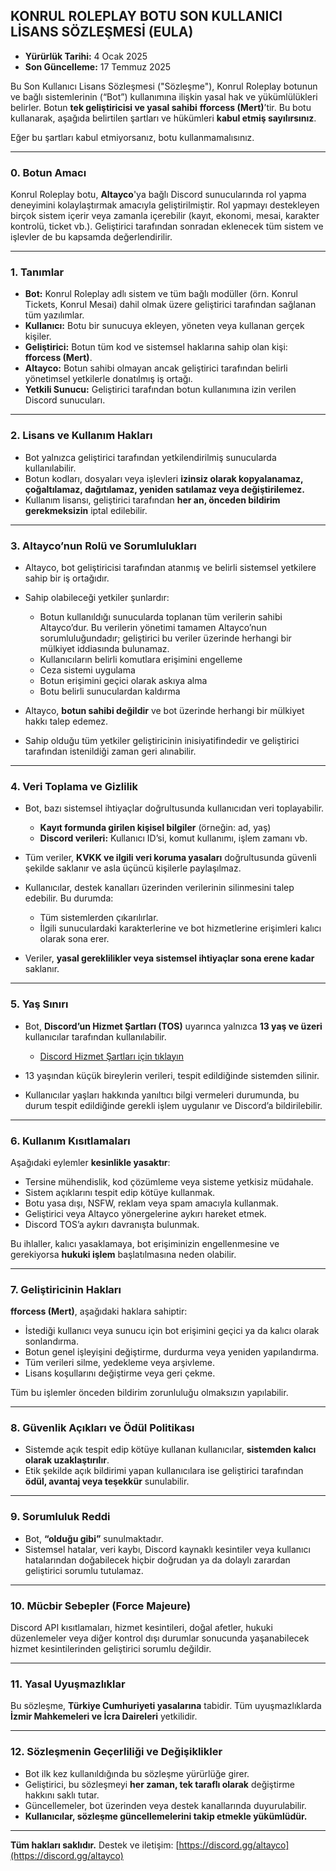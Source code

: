 ## **KONRUL ROLEPLAY BOTU SON KULLANICI LİSANS SÖZLEŞMESİ (EULA)**

* **Yürürlük Tarihi:** 4 Ocak 2025
* **Son Güncelleme:** 17 Temmuz 2025

Bu Son Kullanıcı Lisans Sözleşmesi ("Sözleşme"), Konrul Roleplay botunun ve bağlı sistemlerinin (“Bot”) kullanımına ilişkin yasal hak ve yükümlülükleri belirler.
Botun **tek geliştiricisi ve yasal sahibi** **fforcess (Mert)**’tir. Bu botu kullanarak, aşağıda belirtilen şartları ve hükümleri **kabul etmiş sayılırsınız**.

Eğer bu şartları kabul etmiyorsanız, botu kullanmamalısınız.

---

### 0. **Botun Amacı**

Konrul Roleplay botu, **Altayco**'ya bağlı Discord sunucularında rol yapma deneyimini kolaylaştırmak amacıyla geliştirilmiştir.
Rol yapmayı destekleyen birçok sistem içerir veya zamanla içerebilir (kayıt, ekonomi, mesai, karakter kontrolü, ticket vb.).
Geliştirici tarafından sonradan eklenecek tüm sistem ve işlevler de bu kapsamda değerlendirilir.

---

### 1. **Tanımlar**

* **Bot:** Konrul Roleplay adlı sistem ve tüm bağlı modüller (örn. Konrul Tickets, Konrul Mesai) dahil olmak üzere geliştirici tarafından sağlanan tüm yazılımlar.
* **Kullanıcı:** Botu bir sunucuya ekleyen, yöneten veya kullanan gerçek kişiler.
* **Geliştirici:** Botun tüm kod ve sistemsel haklarına sahip olan kişi: **fforcess (Mert)**.
* **Altayco:** Botun sahibi olmayan ancak geliştirici tarafından belirli yönetimsel yetkilerle donatılmış iş ortağı.
* **Yetkili Sunucu:** Geliştirici tarafından botun kullanımına izin verilen Discord sunucuları.

---

### 2. **Lisans ve Kullanım Hakları**

* Bot yalnızca geliştirici tarafından yetkilendirilmiş sunucularda kullanılabilir.
* Botun kodları, dosyaları veya işlevleri **izinsiz olarak kopyalanamaz, çoğaltılamaz, dağıtılamaz, yeniden satılamaz veya değiştirilemez.**
* Kullanım lisansı, geliştirici tarafından **her an, önceden bildirim gerekmeksizin** iptal edilebilir.

---

### 3. **Altayco’nun Rolü ve Sorumlulukları**

* Altayco, bot geliştiricisi tarafından atanmış ve belirli sistemsel yetkilere sahip bir iş ortağıdır.
* Sahip olabileceği yetkiler şunlardır:

  * Botun kullanıldığı sunucularda toplanan tüm verilerin sahibi Altayco’dur. Bu verilerin yönetimi tamamen Altayco’nun sorumluluğundadır; geliştirici bu veriler üzerinde herhangi bir mülkiyet iddiasında bulunamaz.
  * Kullanıcıların belirli komutlara erişimini engelleme
  * Ceza sistemi uygulama
  * Botun erişimini geçici olarak askıya alma
  * Botu belirli sunuculardan kaldırma
* Altayco, **botun sahibi değildir** ve bot üzerinde herhangi bir mülkiyet hakkı talep edemez.
* Sahip olduğu tüm yetkiler geliştiricinin inisiyatifindedir ve geliştirici tarafından istenildiği zaman geri alınabilir.

---

### 4. **Veri Toplama ve Gizlilik**

* Bot, bazı sistemsel ihtiyaçlar doğrultusunda kullanıcıdan veri toplayabilir.

  * **Kayıt formunda girilen kişisel bilgiler** (örneğin: ad, yaş)
  * **Discord verileri:** Kullanıcı ID’si, komut kullanımı, işlem zamanı vb.
* Tüm veriler, **KVKK ve ilgili veri koruma yasaları** doğrultusunda güvenli şekilde saklanır ve asla üçüncü kişilerle paylaşılmaz.
* Kullanıcılar, destek kanalları üzerinden verilerinin silinmesini talep edebilir. Bu durumda:

  * Tüm sistemlerden çıkarılırlar.
  * İlgili sunuculardaki karakterlerine ve bot hizmetlerine erişimleri kalıcı olarak sona erer.
* Veriler, **yasal gereklilikler veya sistemsel ihtiyaçlar sona erene kadar** saklanır.

---

### 5. **Yaş Sınırı**

* Bot, **Discord’un Hizmet Şartları (TOS)** uyarınca yalnızca **13 yaş ve üzeri** kullanıcılar tarafından kullanılabilir.

  * [Discord Hizmet Şartları için tıklayın](https://discord.com/terms)
* 13 yaşından küçük bireylerin verileri, tespit edildiğinde sistemden silinir.
* Kullanıcılar yaşları hakkında yanıltıcı bilgi vermeleri durumunda, bu durum tespit edildiğinde gerekli işlem uygulanır ve Discord’a bildirilebilir.

---

### 6. **Kullanım Kısıtlamaları**

Aşağıdaki eylemler **kesinlikle yasaktır**:

* Tersine mühendislik, kod çözümleme veya sisteme yetkisiz müdahale.
* Sistem açıklarını tespit edip kötüye kullanmak.
* Botu yasa dışı, NSFW, reklam veya spam amacıyla kullanmak.
* Geliştirici veya Altayco yönergelerine aykırı hareket etmek.
* Discord TOS’a aykırı davranışta bulunmak.

Bu ihlaller, kalıcı yasaklamaya, bot erişiminizin engellenmesine ve gerekiyorsa **hukuki işlem** başlatılmasına neden olabilir.

---

### 7. **Geliştiricinin Hakları**

**fforcess (Mert)**, aşağıdaki haklara sahiptir:

* İstediği kullanıcı veya sunucu için bot erişimini geçici ya da kalıcı olarak sonlandırma.
* Botun genel işleyişini değiştirme, durdurma veya yeniden yapılandırma.
* Tüm verileri silme, yedekleme veya arşivleme.
* Lisans koşullarını değiştirme veya geri çekme.

Tüm bu işlemler önceden bildirim zorunluluğu olmaksızın yapılabilir.

---

### 8. **Güvenlik Açıkları ve Ödül Politikası**

* Sistemde açık tespit edip kötüye kullanan kullanıcılar, **sistemden kalıcı olarak uzaklaştırılır**.
* Etik şekilde açık bildirimi yapan kullanıcılara ise geliştirici tarafından **ödül, avantaj veya teşekkür** sunulabilir.

---

### 9. **Sorumluluk Reddi**

* Bot, **“olduğu gibi”** sunulmaktadır.
* Sistemsel hatalar, veri kaybı, Discord kaynaklı kesintiler veya kullanıcı hatalarından doğabilecek hiçbir doğrudan ya da dolaylı zarardan geliştirici sorumlu tutulamaz.

---

### 10. **Mücbir Sebepler (Force Majeure)**

Discord API kısıtlamaları, hizmet kesintileri, doğal afetler, hukuki düzenlemeler veya diğer kontrol dışı durumlar sonucunda yaşanabilecek hizmet kesintilerinden geliştirici sorumlu değildir.

---

### 11. **Yasal Uyuşmazlıklar**

Bu sözleşme, **Türkiye Cumhuriyeti yasalarına** tabidir.
Tüm uyuşmazlıklarda **İzmir Mahkemeleri ve İcra Daireleri** yetkilidir.

---

### 12. **Sözleşmenin Geçerliliği ve Değişiklikler**

* Bot ilk kez kullanıldığında bu sözleşme yürürlüğe girer.
* Geliştirici, bu sözleşmeyi **her zaman, tek taraflı olarak** değiştirme hakkını saklı tutar.
* Güncellemeler, bot üzerinden veya destek kanallarında duyurulabilir.
* **Kullanıcılar, sözleşme güncellemelerini takip etmekle yükümlüdür.**

---

**Tüm hakları saklıdır.**
Destek ve iletişim: [https://discord.gg/altayco](https://discord.gg/altayco)
